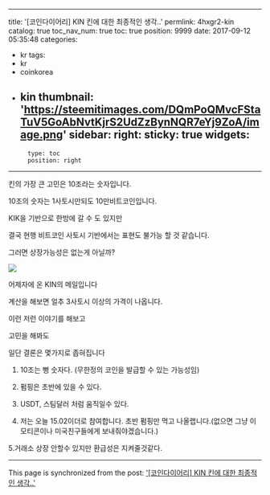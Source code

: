 
---
title: '[코인다이어리] KIN 킨에 대한 최종적인 생각..'
permlink: 4hxgr2-kin
catalog: true
toc_nav_num: true
toc: true
position: 9999
date: 2017-09-12 05:35:48
categories:
- kr
tags:
- kr
- coinkorea
- kin
thumbnail: 'https://steemitimages.com/DQmPoQMvcFStaTuV5GoAbNvtKjrS2UdZzBynNQR7eYj9ZoA/image.png'
sidebar:
    right:
        sticky: true
widgets:
    -
        type: toc
        position: right
---


킨의 가장 큰 고민은 10조라는 숫자입니다.

10조의 숫자는 1사토시만되도 10만비트코인입니다.

KIK을 기반으로 한방에 갈 수 도 있지만

결국 현행 비트코인 사토시 기반에서는 표현도 불가능 할 것 같습니다.

그러면 상장가능성은 없는게 아닐까?

![](https://steemitimages.com/DQmPoQMvcFStaTuV5GoAbNvtKjrS2UdZzBynNQR7eYj9ZoA/image.png)

어제자에 온 KIN의 메일입니다

계산을 해보면 얼추 3사토시 이상의 가격이 나옵니다.



이런 저런 이야기를 해보고

고민을 해봐도

일단 결론은 몇가지로 좁혀집니다

1. 10조는 뻥 숫자다. (무한정의 코인을 발급할 수 있는 가능성임)

2. 펌핑은 초반에 있을 수 있다.

3. USDT, 스팀달러 처럼 움직일수 있다.

4. 저는 오늘 15.02이더로 참여합니다. 초반 펌핑만 먹고 나올랩니다.(없으면 그냥 이모티콘이나 미국친구들에게 보내줘야겠습니다.)

5.거래소 상장 안할수 있지만 환급성은 지켜줄것같다.

- - -

This page is synchronized from the post: ['[코인다이어리] KIN 킨에 대한 최종적인 생각..'](https://steemit.com/@virus707/4hxgr2-kin)
